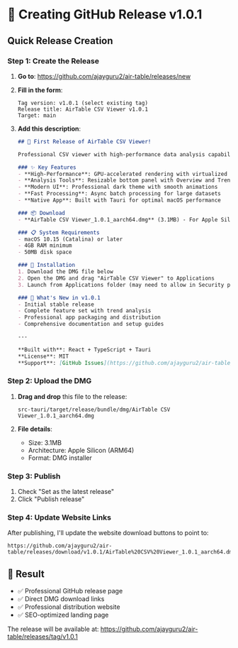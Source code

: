 # 🚀 Creating GitHub Release v1.0.1

## Quick Release Creation

### Step 1: Create the Release
1. **Go to**: https://github.com/ajayguru2/air-table/releases/new

2. **Fill in the form**:
   ```
   Tag version: v1.0.1 (select existing tag)
   Release title: AirTable CSV Viewer v1.0.1
   Target: main
   ```

3. **Add this description**:
   ```markdown
   ## 🎉 First Release of AirTable CSV Viewer!

   Professional CSV viewer with high-performance data analysis capabilities.

   ### ✨ Key Features
   - **High-Performance**: GPU-accelerated rendering with virtualized scrolling
   - **Analysis Tools**: Resizable bottom panel with Overview and Trend analysis
   - **Modern UI**: Professional dark theme with smooth animations
   - **Fast Processing**: Async batch processing for large datasets
   - **Native App**: Built with Tauri for optimal macOS performance

   ### 📦 Download
   - **AirTable CSV Viewer_1.0.1_aarch64.dmg** (3.1MB) - For Apple Silicon Macs (M1/M2/M3)

   ### 📋 System Requirements
   - macOS 10.15 (Catalina) or later
   - 4GB RAM minimum
   - 50MB disk space

   ### 🔧 Installation
   1. Download the DMG file below
   2. Open the DMG and drag "AirTable CSV Viewer" to Applications
   3. Launch from Applications folder (may need to allow in Security preferences)

   ### 🌟 What's New in v1.0.1
   - Initial stable release
   - Complete feature set with trend analysis
   - Professional app packaging and distribution
   - Comprehensive documentation and setup guides

   ---
   
   **Built with**: React + TypeScript + Tauri  
   **License**: MIT  
   **Support**: [GitHub Issues](https://github.com/ajayguru2/air-table/issues)
   ```

### Step 2: Upload the DMG
1. **Drag and drop** this file to the release:
   ```
   src-tauri/target/release/bundle/dmg/AirTable CSV Viewer_1.0.1_aarch64.dmg
   ```

2. **File details**:
   - Size: 3.1MB
   - Architecture: Apple Silicon (ARM64)
   - Format: DMG installer

### Step 3: Publish
1. Check "Set as the latest release"
2. Click "Publish release"

### Step 4: Update Website Links
After publishing, I'll update the website download buttons to point to:
```
https://github.com/ajayguru2/air-table/releases/download/v1.0.1/AirTable%20CSV%20Viewer_1.0.1_aarch64.dmg
```

## 🎯 Result
- ✅ Professional GitHub release page
- ✅ Direct DMG download links
- ✅ Professional distribution website
- ✅ SEO-optimized landing page

The release will be available at: https://github.com/ajayguru2/air-table/releases/tag/v1.0.1